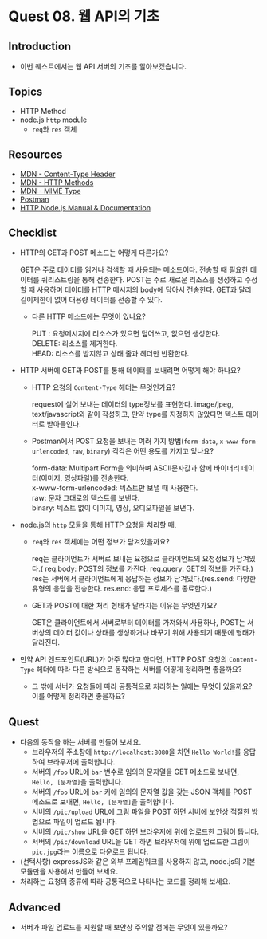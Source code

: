 # Quest 08. 웹 API의 기초

## Introduction

* 이번 퀘스트에서는 웹 API 서버의 기초를 알아보겠습니다.

## Topics

* HTTP Method
* node.js `http` module
  * `req`와 `res` 객체

## Resources

* [MDN - Content-Type Header](https://developer.mozilla.org/en-US/docs/Web/HTTP/Headers/Content-Type)
* [MDN - HTTP Methods](https://developer.mozilla.org/en-US/docs/Web/HTTP/Methods)
* [MDN - MIME Type](https://developer.mozilla.org/en-US/docs/Glossary/MIME_type)
* [Postman](https://chrome.google.com/webstore/detail/postman/fhbjgbiflinjbdggehcddcbncdddomop)
* [HTTP Node.js Manual & Documentation](https://nodejs.org/api/http.html)

## Checklist

* HTTP의 GET과 POST 메소드는 어떻게 다른가요?

  GET은 주로 데이터를 읽거나 검색할 때 사용되는 메소드이다. 전송할 때 필요한 데이터를 쿼리스트링을 통해 전송한다. POST는 주로 새로운 리소스를 생성하고 수정할 때 사용하며 데이터를 HTTP 메시지의 body에 담아서 전송한다. GET과 달리 길이제한이 없어 대용량 데이터를 전송할 수 있다.  
  * 다른 HTTP 메소드에는 무엇이 있나요?

    PUT : 요청메시지에 리소스가 있으면 덮어쓰고, 없으면 생성한다.    
    DELETE: 리소스를 제거한다.  
    HEAD:  리소스를 받지않고 상태 줄과 헤더만 반환한다.  
* HTTP 서버에 GET과 POST를 통해 데이터를 보내려면 어떻게 해야 하나요?
  * HTTP 요청의 `Content-Type` 헤더는 무엇인가요?

    request에 실어 보내는 데이터의 type정보를 표현한다. image/jpeg, text/javascript와 같이 작성하고, 만약 type를 지정하지 않았다면 텍스트 데이터로 받아들인다.
  * Postman에서 POST 요청을 보내는 여러 가지 방법(`form-data`, `x-www-form-urlencoded`, `raw`, `binary`) 각각은 어떤 용도를 가지고 있나요?

    form-data: Multipart Form을 의미하며 ASCII문자값과 함께 바이너리 데이터(이미지, 영상파일)를 전송한다.  
    x-www-form-urlencoded: 텍스트만 보낼 때 사용한다.  
    raw: 문자 그대로의 텍스트를 보낸다.  
    binary: 텍스트 없이 이미지, 영상, 오디오파일을 보낸다.
* node.js의 `http` 모듈을 통해 HTTP 요청을 처리할 때,
  * `req`와 `res` 객체에는 어떤 정보가 담겨있을까요?

     req는 클라이언트가 서버로 보내는 요청으로 클라이언트의 요청정보가 담겨있다.( req.body: POST의 정보를 가진다. req.query: GET의 정보를 가진다.)
     res는 서버에서 클라이언트에게 응답하는 정보가 담겨있다.(res.send: 다양한 유형의 응답을 전송한다. res.end: 응답 프로세스를 종료한다.)
  * GET과 POST에 대한 처리 형태가 달라지는 이유는 무엇인가요?

    GET은 클라이언트에서 서버로부터 데이터를 가져와서 사용하나, POST는 서버상의 데이터 값이나 상태를 생성하거나 바꾸기 위해 사용되기 때문에 형태가 달라진다. 
* 만약 API 엔드포인트(URL)가 아주 많다고 한다면, HTTP POST 요청의 `Content-Type` 헤더에 따라 다른 방식으로 동작하는 서버를 어떻게 정리하면 좋을까요?
  * 그 밖에 서버가 요청들에 따라 공통적으로 처리하는 일에는 무엇이 있을까요? 이를 어떻게 정리하면 좋을까요?

## Quest

* 다음의 동작을 하는 서버를 만들어 보세요.
  * 브라우저의 주소창에 `http://localhost:8080`을 치면 `Hello World!`를 응답하여 브라우저에 출력합니다.
  * 서버의 `/foo` URL에 `bar` 변수로 임의의 문자열을 GET 메소드로 보내면, `Hello, [문자열]`을 출력합니다.
  * 서버의 `/foo` URL에 `bar` 키에 임의의 문자열 값을 갖는 JSON 객체를 POST 메소드로 보내면, `Hello, [문자열]`을 출력합니다.
  * 서버의 `/pic/upload` URL에 그림 파일을 POST 하면 서버에 보안상 적절한 방법으로 파일이 업로드 됩니다.
  * 서버의 `/pic/show` URL을 GET 하면 브라우저에 위에 업로드한 그림이 뜹니다.
  * 서버의 `/pic/download` URL을 GET 하면 브라우저에 위에 업로드한 그림이 `pic.jpg`라는 이름으로 다운로드 됩니다.
* (선택사항) expressJS와 같은 외부 프레임워크를 사용하지 않고, node.js의 기본 모듈만을 사용해서 만들어 보세요.
* 처리하는 요청의 종류에 따라 공통적으로 나타나는 코드를 정리해 보세요.

## Advanced

* 서버가 파일 업로드를 지원할 때 보안상 주의할 점에는 무엇이 있을까요?
